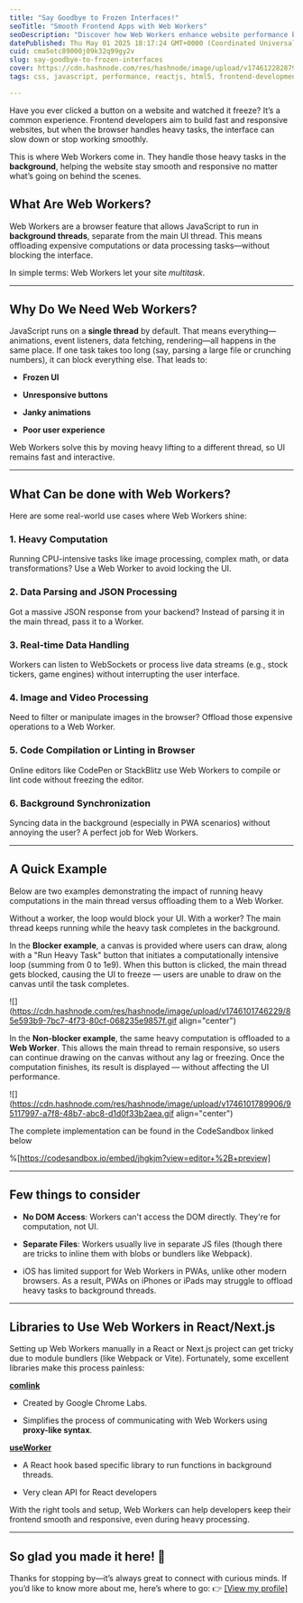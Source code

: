 ```yaml
---
title: "Say Goodbye to Frozen Interfaces!"
seoTitle: "Smooth Frontend Apps with Web Workers"
seoDescription: "Discover how Web Workers enhance website performance by running heavy tasks in background threads, ensuring responsive and smooth user experiences"
datePublished: Thu May 01 2025 18:17:24 GMT+0000 (Coordinated Universal Time)
cuid: cma5otc89000j09k32q99gy2v
slug: say-goodbye-to-frozen-interfaces
cover: https://cdn.hashnode.com/res/hashnode/image/upload/v1746122828797/57ef7e45-8798-4afc-9c40-2447a39a317d.png
tags: css, javascript, performance, reactjs, html5, frontend-development, service-workers, nextjs, webworker

---
```


Have you ever clicked a button on a website and watched it freeze? It’s a common experience. Frontend developers aim to build fast and responsive websites, but when the browser handles heavy tasks, the interface can slow down or stop working smoothly.

This is where Web Workers come in. They handle those heavy tasks in the **background**, helping the website stay smooth and responsive no matter what’s going on behind the scenes.

## What Are Web Workers?

Web Workers are a browser feature that allows JavaScript to run in **background threads**, separate from the main UI thread. This means offloading expensive computations or data processing tasks—without blocking the interface.

In simple terms: Web Workers let your site *multitask*.

---

## Why Do We Need Web Workers?

JavaScript runs on a **single thread** by default. That means everything—animations, event listeners, data fetching, rendering—all happens in the same place. If one task takes too long (say, parsing a large file or crunching numbers), it can block everything else. That leads to:

* **Frozen UI**
    
* **Unresponsive buttons**
    
* **Janky animations**
    
* **Poor user experience**
    

Web Workers solve this by moving heavy lifting to a different thread, so UI remains fast and interactive.

---

## What Can be done with Web Workers?

Here are some real-world use cases where Web Workers shine:

### 1\. **Heavy Computation**

Running CPU-intensive tasks like image processing, complex math, or data transformations? Use a Web Worker to avoid locking the UI.

### 2\. **Data Parsing and JSON Processing**

Got a massive JSON response from your backend? Instead of parsing it in the main thread, pass it to a Worker.

### 3\. **Real-time Data Handling**

Workers can listen to WebSockets or process live data streams (e.g., stock tickers, game engines) without interrupting the user interface.

### 4\. **Image and Video Processing**

Need to filter or manipulate images in the browser? Offload those expensive operations to a Web Worker.

### 5\. **Code Compilation or Linting in Browser**

Online editors like CodePen or StackBlitz use Web Workers to compile or lint code without freezing the editor.

### 6\. **Background Synchronization**

Syncing data in the background (especially in PWA scenarios) without annoying the user? A perfect job for Web Workers.

---

## A Quick Example

Below are two examples demonstrating the impact of running heavy computations in the main thread versus offloading them to a Web Worker.

Without a worker, the loop would block your UI. With a worker? The main thread keeps running while the heavy task completes in the background.

In the **Blocker example**, a canvas is provided where users can draw, along with a "Run Heavy Task" button that initiates a computationally intensive loop (summing from 0 to 1e9). When this button is clicked, the main thread gets blocked, causing the UI to freeze — users are unable to draw on the canvas until the task completes.

![](https://cdn.hashnode.com/res/hashnode/image/upload/v1746101746229/85e593b9-7bc7-4f73-80cf-068235e9857f.gif align="center")

In the **Non-blocker example**, the same heavy computation is offloaded to a **Web Worker**. This allows the main thread to remain responsive, so users can continue drawing on the canvas without any lag or freezing. Once the computation finishes, its result is displayed — without affecting the UI performance.

![](https://cdn.hashnode.com/res/hashnode/image/upload/v1746101789906/95117997-a7f8-48b7-abc8-d1d0f33b2aea.gif align="center")

The complete implementation can be found in the CodeSandbox linked below

%[https://codesandbox.io/embed/jhgkjm?view=editor+%2B+preview] 

---

## Few things to consider

* **No DOM Access**: Workers can't access the DOM directly. They're for computation, not UI.
    
* **Separate Files**: Workers usually live in separate JS files (though there are tricks to inline them with blobs or bundlers like Webpack).
    
* iOS has limited support for Web Workers in PWAs, unlike other modern browsers. As a result, PWAs on iPhones or iPads may struggle to offload heavy tasks to background threads.
    

---

## Libraries to Use Web Workers in React/Next.js

Setting up Web Workers manually in a React or Next.js project can get tricky due to module bundlers (like Webpack or Vite). Fortunately, some excellent libraries make this process painless:

[**comlink**](https://github.com/GoogleChromeLabs/comlink)

* Created by Google Chrome Labs.
    
* Simplifies the process of communicating with Web Workers using **proxy-like syntax**.
    

[**useWorker**](https://github.com/alewin/useWorker)

* A React hook based specific library to run functions in background threads.
    
* Very clean API for React developers
    

With the right tools and setup, Web Workers can help developers keep their frontend smooth and responsive, even during heavy processing.

---

## So glad you made it here! 🙌

Thanks for stopping by—it’s always great to connect with curious minds. If you’d like to know more about me, here’s where to go: 👉 [\[View my profile\]](https://www.myvcodes.com)